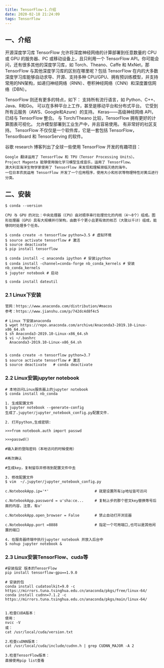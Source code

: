 ```yaml
---
title: TensorFlow-1.介绍
date: 2020-02-18 21:24:09
tags: TensorFlow
---
```

## 一、介绍
开源深度学习库 TensorFlow 允许将深度神经网络的计算部署到任意数量的 CPU 或 GPU 的服务器、PC 或移动设备上，且只利用一个 TensorFlow API。你可能会问，还有很多其他的深度学习库，如 Torch、Theano、Caffe 和 MxNet，那 TensorFlow 与其他深度学习库的区别在哪里呢？包括 TensorFlow 在内的大多数深度学习库能够自动求导、开源、支持多种 CPU/GPU、拥有预训练模型，并支持常用的NN架构，如递归神经网络（RNN）、卷积神经网络（CNN）和深度置信网络（DBN）。


TensorFlow 则还有更多的特点，如下：
    支持所有流行语言，如 Python、C++、Java、R和Go。
    可以在多种平台上工作，甚至是移动平台和分布式平台。
    它受到所有云服务（AWS、Google和Azure）的支持。
    Keras——高级神经网络 API，已经与 TensorFlow 整合。
    与 Torch/Theano 比较，TensorFlow 拥有更好的计算图表可视化。
    允许模型部署到工业生产中，并且容易使用。
    有非常好的社区支持。
    TensorFlow 不仅仅是一个软件库，它是一套包括 TensorFlow，TensorBoard 和 TensorServing 的软件。

谷歌 research 博客列出了全球一些使用 TensorFlow 开发的有趣项目：

    Google 翻译运用了 TensorFlow 和 TPU（Tensor Processing Units）。
    Project Magenta 能够使用强化学习模型生成音乐，运用了 TensorFlow。
    澳大利亚海洋生物学家使用了 TensorFlow 来发现和理解濒临灭绝的海牛。
    一位日本农民运用 TensorFlow 开发了一个应用程序，使用大小和形状等物理特性对黄瓜进行分类。
## 二、安装
    
    $ conda --version

    CPU 与 GPU 的对比：中央处理器（CPU）由对顺序串行处理优化的内核（4～8个）组成。图形处理器（GPU）具有大规模并行架构，由数千个更小且更有效的核芯（大致以千计）组成，能够同时处理多个任务。

    $ conda create -n tensorflow python=3.5 # 虚拟环境
    $ source activate tensorflow # 激活
    $ source deactivate 
    $ pip install tensorflow

    $ conda install -c anaconda ipython # 安装ipython
    $ conda install -channel=conda-forge nb_conda_kernels # 安装nb_conda_kernels
    $ jupyter notebook # 启动

    $ conda install dateutil

### 2.1 Linux下安装
    
    官网：https://www.anaconda.com/distribution/#macos
    参考：https://www.jianshu.com/p/742dc4d8f4c5

    # Linux 下安装anaconda
    $ wget https://repo.anaconda.com/archive/Anaconda3-2019.10-Linux-x86_64.sh
    $ sh Anaconda3-2019.10-Linux-x86_64.sh
    $ vi ~/.bashrc
      Anaconda3-2019.10-Linux-x86_64.sh


    $ conda create -n tensorflow python=3.7
    $ source activate tensorflow # 激活
    $ source deactivate   # conda deactivate

### 2.2 Linux安装jupyter notebook
    # 本地访问Linux服务器上的jupyter notebook
    $ conda install nb_conda

    1. 生成配置文件
    $ jupyter notebook --generate-config
    生成了.jupyter/jupyter_notebook_config.py配置文件.

    2. 打开python,生成密钥:

```
>>>from notebook.auth import passwd
 
>>>passwd()
 
#输入新的登陆密码（本地访问的时候使用）
 
#再次确认
 
#生成key，复制留存并修改到配置文件中去
```
    3. 修改配置文件
    $ vim  ~/.jupyter/jupyter_notebook_config.py

```
c.NotebookApp.ip='*'                     # 就是设置所有ip地址皆可访问
 
c.NotebookApp.password = u'sha:ce...     # 复制上步的那个密文key替换等号后面的内容，注意，有u'
 
c.NotebookApp.open_browser = False       # 禁止自动打开浏览器
 
c.NotebookApp.port =8888                 # 指定一个可用端口,也可以是其他闲置的端口
```

    4. 在服务器终端中执行jupyter notebook 并放入后台中
    $ nohup jupyter notebook &

### 2.3 Linux安装TensorFlow、cuda等
    #安装指定 版本的TensorFlow
    pip install tensorflow-gpu==1.9.0

    # 安装的包
    conda install cudatoolkit=9.0 -c https://mirrors.tuna.tsinghua.edu.cn/anaconda/pkgs/free/linux-64/
    conda install cudnn=7.1.2 -c https://mirrors.tuna.tsinghua.edu.cn/anaconda/pkgs/main/linux-64/


    1.检查CUDA版本：
    使用：
    nvcc -V
    或：
    cat /usr/local/cuda/version.txt

    2.检查cuDNN版本：
    cat /usr/local/cuda/include/cudnn.h | grep CUDNN_MAJOR -A 2

    3.检查TensorFlow版本：
    直接使用pip list查看
